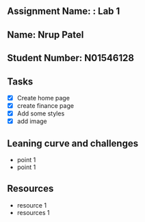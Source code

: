 ## Assignment Name: : Lab 1

## Name: Nrup Patel

## Student Number: N01546128

## Tasks

- [x] Create home page
- [x] create finance page
- [x] Add some styles
- [x] add image

## Leaning curve and challenges

- point 1
- point 1

## Resources

- resource 1
- resources 1